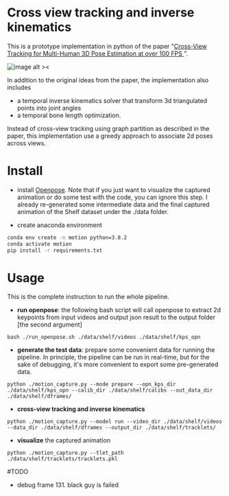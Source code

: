 
# Cross view tracking and inverse kinematics
This is a prototype implementation in python of the paper "[Cross-View Tracking for Multi-Human 3D Pose Estimation at over 100 FPS
](https://arxiv.org/abs/2003.03972)".

![image alt ><](https://user-images.githubusercontent.com/2276264/161385537-60e30983-95c8-4123-af8f-de25821eae68.png)

In addition to the original ideas from the paper, the implementation also includes
- a temporal inverse kinematics solver that transform 3d triangulated points into joint angles 
- a temporal bone length optimization. 

Instead of cross-view tracking using graph partition as described in the paper, this implementation
use a greedy approach to associate 2d poses across views.

# Install  
- install [Openpose](https://github.com/CMU-Perceptual-Computing-Lab/openpose). Note that if you just want to visualize the captured
animation or do some test with the code,  you can ignore this step. I already re-generated some intermediate data
and the final captured animation of the Shelf dataset under the ./data folder.

- create anaconda environment
```bash
conda env create -n motion python=3.8.2
conda activate motion
pip install -r requirements.txt
```

# Usage
This is the complete instruction to run the whole pipeline.

- __run openpose__: the following bash script will call openpose to extract 2d keypoints from input videos and output json result
to the output folder [the second argument]
```
bash ./run_openpose.sh ./data/shelf/videos ./data/shelf/kps_opn
```

- __generate the test data__: prepare some convenient data for running the pipeline. In principle, the pipeline
can be run in real-time, but for the sake of debugging, it's more convenient to export some pre-generated data.

```
python ./motion_capture.py --mode prepare --opn_kps_dir ./data/shelf/kps_opn --calib_dir ./data/shelf/calibs --out_data_dir ./data/shelf/dframes/
```

- __cross-view tracking and inverse kinematics__
```
python ./motion_capture.py --model run --video_dir ./data/shelf/videos --data_dir ./data/shelf/dframes --output_dir ./data/shelf/tracklets/
```

- __visualize__ the captured animation
```
python ./motion_capture.py --tlet_path ./data/shelf/tracklets/tracklets.pkl
```

#TODO
- debug frame 131. black guy is failed
